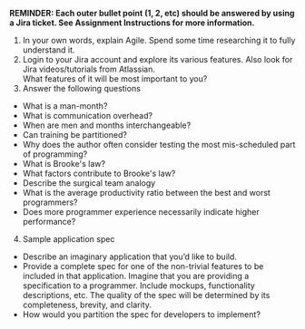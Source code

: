 **REMINDER: Each outer bullet point (1, 2, etc) should be answered by using a Jira ticket.  See Assignment Instructions for more information.**

1. In your own words, explain Agile. Spend some time researching it to fully understand it.
2. Login to your Jira account and explore its various features. Also look for Jira videos/tutorials from Atlassian. <br/>What features of it will be most important to you?
3. Answer the following questions
  * What is a man-month?
  * What is communication overhead?
  * When are men and months interchangeable?
  * Can training be partitioned?
  * Why does the author often consider testing the most mis-scheduled part of programming?
  * What is Brooke's law?
  * What factors contribute to Brooke's law?
  * Describe the surgical team analogy
  * What is the average productivity ratio between the best and worst programmers?
  * Does more programmer experience necessarily indicate higher performance?
4. Sample application spec
  * Describe an imaginary application that you’d like to build.
  * Provide a complete spec for one of the non-trivial features to be included in that application. Imagine that you are providing a specification to a programmer. Include mockups, functionality descriptions, etc. The quality of the spec will be determined by its completeness, brevity, and clarity.
  * How would you partition the spec for developers to implement?



